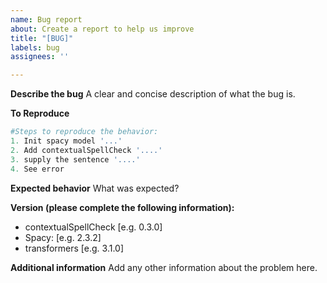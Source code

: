 ```yaml
---
name: Bug report
about: Create a report to help us improve
title: "[BUG]"
labels: bug
assignees: ''

---
```


**Describe the bug**
A clear and concise description of what the bug is.

**To Reproduce**
```py
#Steps to reproduce the behavior:
1. Init spacy model '...'
2. Add contextualSpellCheck '....'
3. supply the sentence '....'
4. See error
```

**Expected behavior**
What was expected?

**Version (please complete the following information):**
 - contextualSpellCheck [e.g. 0.3.0]
 - Spacy: [e.g. 2.3.2]
 - transformers [e.g. 3.1.0]

**Additional information**
Add any other information about the problem here.

